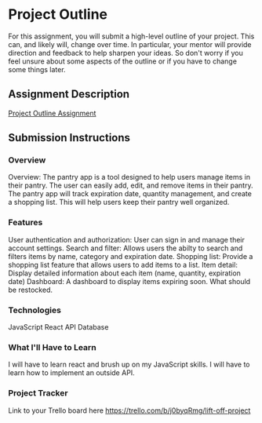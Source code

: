 # Project Outline
For this assignment, you will submit a high-level outline of your project. This can, and likely will, change over time. In particular, your mentor will provide direction and feedback to help sharpen your ideas. So don't worry if you feel unsure about some aspects of the outline or if you have to change some things later.

## Assignment Description
[Project Outline Assignment](https://education.launchcode.org/liftoff/modules/assignments/project-outline)

## Submission Instructions

### Overview
Overview: The pantry app is a tool designed to help users manage items in their pantry. The user can easily add, edit, and remove items in their pantry. The pantry app will track expiration date, quantity management, and create a shopping list. This will help users keep their pantry well organized. 
### Features
User authentication and authorization: User can sign in and manage their account settings.
Search and filter: Allows users the abilty to search and filters items by name, category and expiration date.
Shopping list: Provide a shopping list feature that allows users to add items to a list.
Item detail: Display detailed information about each item (name, quantity, expiration date)
Dashboard: A dashboard to display items expiring soon. What should be restocked. 

### Technologies
JavaScript
React
API Database

### What I'll Have to Learn
I will have to learn react and brush up on my JavaScript skills. I will have to learn how to implement an outside API. 
### Project Tracker
Link to your Trello board here
https://trello.com/b/j0byqRmg/lift-off-project

